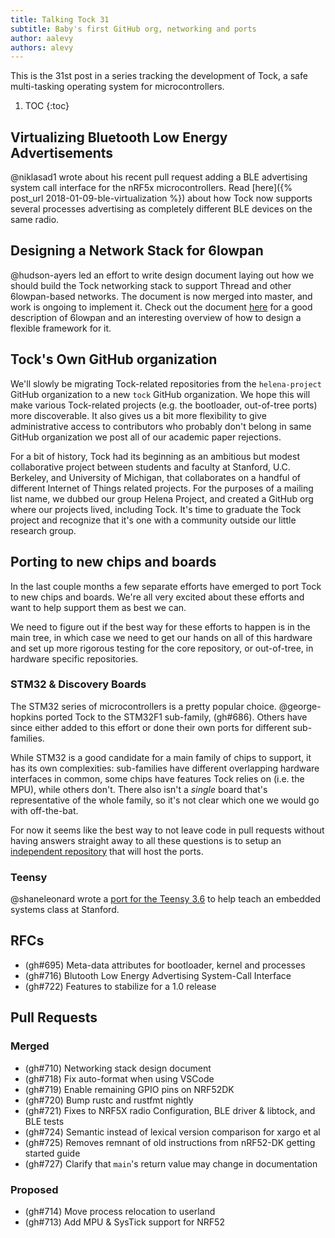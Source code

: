 ```yaml
---
title: Talking Tock 31
subtitle: Baby's first GitHub org, networking and ports
author: aalevy
authors: alevy
---
```


This is the 31st post in a series tracking the development of Tock, a safe
multi-tasking operating system for microcontrollers.

1. TOC
{:toc}

## Virtualizing Bluetooth Low Energy Advertisements

@niklasad1 wrote about his recent pull request adding a BLE advertising system
call interface for the nRF5x microcontrollers. Read [here]({% post_url
2018-01-09-ble-virtualization %}) about how Tock now supports several processes
advertising as completely different BLE devices on the same radio.

## Designing a Network Stack for 6lowpan

@hudson-ayers led an effort to write design document laying out how we should
build the Tock networking stack to support Thread and other 6lowpan-based
networks. The document is now merged into master, and work is ongoing to
implement it. Check out the document
[here](https://github.com/helena-project/tock/blob/master/doc/Networking_Stack.md)
for a good description of 6lowpan and an interesting overview of how to design a
flexible framework for it.

## Tock's Own GitHub organization

We'll slowly be migrating Tock-related repositories from the `helena-project`
GitHub organization to a new `tock` GitHub organization. We hope this will make
various Tock-related projects (e.g. the bootloader, out-of-tree ports) more
discoverable. It also gives us a bit more flexibility to give administrative
access to contributors who probably don't belong in same GitHub organization we
post all of our academic paper rejections.

For a bit of history, Tock had its beginning as an ambitious but modest
collaborative project between students and faculty at Stanford, U.C. Berkeley,
and University of Michigan, that collaborates on a handful of different Internet
of Things related projects. For the purposes of a mailing list name, we dubbed
our group Helena Project, and created a GitHub org where our projects lived,
including Tock. It's time to graduate the Tock project and recognize that it's
one with a community outside our little research group.

## Porting to new chips and boards

In the last couple months a few separate efforts have emerged to port Tock to
new chips and boards. We're all very excited about these efforts and want to
help support them as best we can.

We need to figure out if the best way for these efforts to happen is in the main
tree, in which case we need to get our hands on all of this hardware and set up
more rigorous testing for the core repository, or out-of-tree, in hardware
specific repositories.

### STM32 & Discovery Boards

The STM32 series of microcontrollers is a pretty popular choice. @george-hopkins
ported Tock to the STM32F1 sub-family, (gh#686). Others have since either added
to this effort or done their own ports for different sub-families.

While STM32 is a good candidate for a main family of chips to support, it has
its own complexities: sub-families have different overlapping hardware
interfaces in common, some chips have features Tock relies on (i.e. the MPU),
while others don't. There also isn't a _single_ board that's representative of
the whole family, so it's not clear which one we would go with off-the-bat.

For now it seems like the best way to not leave code in pull requests without
having answers straight away to all these questions is to setup an [independent
repository](https://github.com/tock/tock-stm32) that will host the ports.

### Teensy

@shaneleonard wrote a [port for the Teensy
3.6](https://github.com/shaneleonard/tock-teensy) to help teach an embedded
systems class at Stanford.

## RFCs

  * (gh#695) Meta-data attributes for bootloader, kernel and processes
  * (gh#716) Blutooth Low Energy Advertising System-Call Interface 
  * (gh#722) Features to stabilize for a 1.0 release

## Pull Requests

### Merged

  * (gh#710) Networking stack design document
  * (gh#718) Fix auto-format when using VSCode
  * (gh#719) Enable remaining GPIO pins on NRF52DK
  * (gh#720) Bump rustc and rustfmt nightly 
  * (gh#721) Fixes to NRF5X radio Configuration, BLE driver & libtock, and BLE tests
  * (gh#724) Semantic instead of lexical version comparison for xargo et al
  * (gh#725) Removes remnant of old instructions from nRF52-DK getting started guide
  * (gh#727) Clarify that `main`'s return value may change in documentation

### Proposed

  * (gh#714) Move process relocation to userland
  * (gh#713) Add MPU & SysTick support for NRF52


